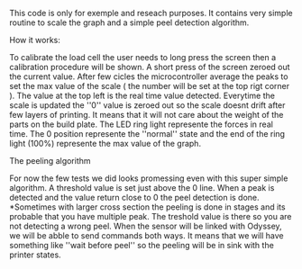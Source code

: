 This code is only for exemple and reseach purposes. It contains very simple routine to scale the graph and a simple peel detection algorithm.

How it works:

To calibrate the load cell the user needs to long press the screen then a calibration procedure will be shown. A short press of the screen zeroed out the current value.
After few cicles the microcontroller average the peaks to set the max value of the scale ( the number will be set at the top rigt corner ). The value at the top left is the real time value detected.
Everytime the scale is updated the ''0'' value is zeroed out so the scale doesnt drift after few layers of printing. It means that it will not care about the weight of the parts on the build plate.
The LED ring light represente the forces in real time. The 0 position represente the ''normal'' state and the end of the ring light (100%) represente the max value of the graph.

The peeling algorithm

For now the few tests we did looks promessing even with this super simple algorithm. A threshold value is set just above the 0 line. When a peak is detected and the value return close to 0 the peel detection is done.
*Sometimes with larger cross section the peeling is done in stages and its probable that you have multiple peak. The treshold value is there so you are not detecting a wrong peel.
When the sensor will be linked with Odyssey, we will be abble to send commands both ways. It means that we will have something like ''wait before peel'' so the peeling will be in sink with the printer states.
